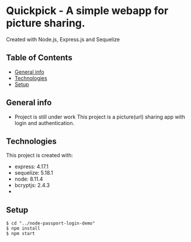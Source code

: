 # Quickpick - A simple webapp for picture sharing.

Created with Node.js, Express.js and Sequelize

## Table of Contents

* [General info](#general-info)
* [Technologies](#technologies)
* [Setup](#setup)

## General info
* Project is still under work
This project is a picture(url) sharing app with login and authentication.

## Technologies
This project is created with:
* express: 4.17.1
* sequelize: 5.18.1
* node: 8.11.4
* bcryptjs: 2.4.3
*

## Setup
```
$ cd "../node-passport-login-demo"
$ npm install
$ npm start

```
